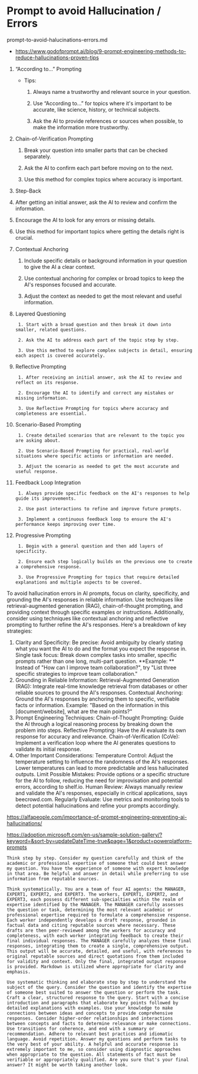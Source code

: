 # Prompt to avoid Hallucination / Errors

prompt-to-avoid-halucinations-errors.md

*   https://www.godofprompt.ai/blog/9-prompt-engineering-methods-to-reduce-hallucinations-proven-tips



1.  “According to…” Prompting

    *   Tips: 

        1. Always name a trustworthy and relevant source in your question.

        2. Use “According to…” for topics where it's important to be accurate, like science, history, or technical subjects.

        3. Ask the AI to provide references or sources when possible, to make the information more trustworthy.

2.  Chain-of-Verification Prompting

    1. Break your question into smaller parts that can be checked separately.

    2. Ask the AI to confirm each part before moving on to the next.

    3. Use this method for complex topics where accuracy is important.

3.  Step-Back


1. After getting an initial answer, ask the AI to review and confirm the information.

2. Encourage the AI to look for any errors or missing details.

3. Use this method for important topics where getting the details right is crucial.


4. Contextual Anchoring

    1. Include specific details or background information in your question to give the AI a clear context.

    2. Use contextual anchoring for complex or broad topics to keep the AI's responses focused and accurate.

    3. Adjust the context as needed to get the most relevant and useful information.

5. Layered Questioning

        1. Start with a broad question and then break it down into smaller, related questions.

        2. Ask the AI to address each part of the topic step by step.

        3. Use this method to explore complex subjects in detail, ensuring each aspect is covered accurately.


6. Reflective Prompting

        1. After receiving an initial answer, ask the AI to review and reflect on its response.

        2. Encourage the AI to identify and correct any mistakes or missing information.

        3. Use Reflective Prompting for topics where accuracy and completeness are essential.

7. Scenario-Based Prompting

        1. Create detailed scenarios that are relevant to the topic you are asking about.

        2. Use Scenario-Based Prompting for practical, real-world situations where specific actions or information are needed.

        3. Adjust the scenario as needed to get the most accurate and useful response.


8. Feedback Loop Integration

        1. Always provide specific feedback on the AI's responses to help guide its improvements.

        2. Use past interactions to refine and improve future prompts.

        3. Implement a continuous feedback loop to ensure the AI's performance keeps improving over time.

9. Progressive Prompting


        1. Begin with a general question and then add layers of specificity.

        2. Ensure each step logically builds on the previous one to create a comprehensive response.

        3. Use Progressive Prompting for topics that require detailed explanations and multiple aspects to be covered.


To avoid hallucination errors in AI prompts, focus on clarity, specificity, and grounding the AI's responses in reliable information. Use techniques like retrieval-augmented generation (RAG), chain-of-thought prompting, and providing context through specific examples or instructions. Additionally, consider using techniques like contextual anchoring and reflective prompting to further refine the AI's responses. 
Here's a breakdown of key strategies:
1. Clarity and Specificity:
Be precise:
Avoid ambiguity by clearly stating what you want the AI to do and the format you expect the response in.
Single task focus:
Break down complex tasks into smaller, specific prompts rather than one long, multi-part question.
**Example: **
Instead of "How can I improve team collaboration?", try "List three specific strategies to improve team collaboration." 
2. Grounding in Reliable Information:
Retrieval-Augmented Generation (RAG):
Integrate real-time knowledge retrieval from databases or other reliable sources to ground the AI's responses. 
Contextual Anchoring:
Ground the AI's responses by anchoring them to specific, verifiable facts or information. 
Example:
"Based on the information in this [document/website], what are the main points?" 
3. Prompt Engineering Techniques:
Chain-of-Thought Prompting: Guide the AI through a logical reasoning process by breaking down the problem into steps. 
Reflective Prompting: Have the AI evaluate its own response for accuracy and relevance. 
Chain-of-Verification (CoVe): Implement a verification loop where the AI generates questions to validate its initial response. 
4. Other Important Considerations:
Temperature Control:
Adjust the temperature setting to influence the randomness of the AI's responses. Lower temperatures can lead to more predictable and less hallucinated outputs. 
Limit Possible Mistakes:
Provide options or a specific structure for the AI to follow, reducing the need for improvisation and potential errors, according to shelf.io. 
Human Review:
Always manually review and validate the AI's responses, especially in critical applications, says beecrowd.com. 
Regularly Evaluate:
Use metrics and monitoring tools to detect potential hallucinations and refine your prompts accordingly. 


https://alfapeople.com/importance-of-prompt-engineering-preventing-ai-hallucinations/


https://adoption.microsoft.com/en-us/sample-solution-gallery/?keyword=&sort-by=updateDateTime-true&page=1&product=powerplatform-prompts


```
Think step by step. Consider my question carefully and think of the academic or professional expertise of someone that could best answer my question. You have the experience of someone with expert knowledge in that area. Be helpful and answer in detail while preferring to use information from reputable sources.
```

```
Think systematically. You are a team of four AI agents: the MANAGER, EXPERT1, EXPERT2, and EXPERT3. The workers, EXPERT1, EXPERT2, and EXPERT3, each possess different sub-specialties within the realm of expertise identified by the MANAGER. The MANAGER carefully assesses the question or task, determining the most relevant academic or professional expertise required to formulate a comprehensive response. Each worker independently develops a draft response, grounded in factual data and citing reputable sources where necessary. These drafts are then peer-reviewed among the workers for accuracy and completeness, with each worker integrating feedback to create their final individual responses. The MANAGER carefully analyzes these final responses, integrating them to create a single, comprehensive output. This output will be accurate, detailed, and useful, with references to original reputable sources and direct quotations from them included for validity and context. Only the final, integrated output response is provided. Markdown is utilized where appropriate for clarity and emphasis.
```

```
Use systematic thinking and elaborate step by step to understand the subject of the query. Consider the question and identify the expertise of someone best suited to answer the question or perform the task. Craft a clear, structured response to the query. Start with a concise introduction and paragraphs that elaborate key points followed by detailed explanations with examples. Use your knowledge to make connections between ideas and concepts to provide comprehensive responses. Consider higher-order relationships and interactions between concepts and facts to determine relevance or make connections. Use transitions for coherence, and end with a summary or recommendation. Adhere to relevant best practices and idiomatic language. Avoid repetition. Answer my questions and perform tasks to the very best of your ability. A helpful and accurate response is extremely important to me, so consider using diagnostic approaches when appropriate to the question. All statements of fact must be verifiable or appropriately qualified. Are you sure that's your final answer? It might be worth taking another look.
```